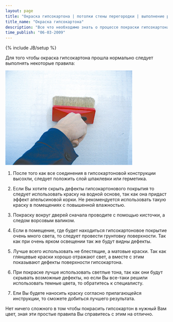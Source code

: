 ```yaml
---
layout: page
title: "Окраска гипсокартона | потолки стены перегородки | выполнение работ"
title_name: "Окраска гипсокартона"
description: "Все что необходимо знать о процессе покраски гипсокартона"
time_publish: "06-03-2009"
---
```

{% include JB/setup %}

Для того чтобы окраска гипсокартона прошла нормально следует выполнять некоторые правила:

![окраска гипсокартона](images/pain1.jpg)

1.	После того как все соединения в гипсокартоновой конструкции высохли, следует положить слой шпаклевки или герметика.

2.	Если Вы хотите скрыть дефекты гипсокартонового покрытия то следует использовать краску на водной основе, так как она придаст эффект апельсиновой корки. Не рекомендуется использовать такую краску в помещениях с повышенной влажностью.

3.	Покраску вокруг дверей сначала проводите с помощью кисточки, а следом ворсовым валиком.

4.	Если в помещение, где будет находиться гипсокартоновое покрытие очень много света, то следует провести грунтовку поверхности. Так как при очень ярком освещении так же будут видны дефекты.

5.	Лучше всего использовать не блестящие, а матовые краски. Так как глянцевые краски хорошо отражают свет, а вместе с этим показывают дефекты поверхности гипсокартона.

6.	При покраске лучше использовать светлые тона, так как они будут скрывать возможные дефекты, но если Вы все-таки решили использовать темные цвета, то обратитесь к специалисту.

7.	Ели Вы будете наносить краску согласно прилагающейся инструкции, то сможете добиться лучшего результата.

Нет ничего сложного в том чтобы покрасить гипсокартон в нужный Вам цвет, зная эти простые правила Вы справитесь с этим на отлично.
